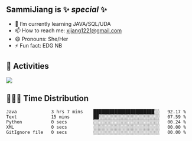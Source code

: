 ## SammiJiang is  ✨ _special_ ✨ 


- 🌱 I’m currently learning JAVA/SQL/UDA
- 📫 How to reach me: xjiang1221@gmail.com
- 😄 Pronouns: She/Her
- ⚡ Fun fact: EDG NB
## 👾 Activities 

![](https://github-readme-stats.vercel.app/api?username=SammiJiang&theme=gruvbox )

## 👩🏼‍💻 Time Distribution 

<!--START_SECTION:waka-->

```text
Java             3 hrs 7 mins    ███████████████████████░░   92.17 %
Text             15 mins         ██░░░░░░░░░░░░░░░░░░░░░░░   07.59 %
Python           0 secs          ░░░░░░░░░░░░░░░░░░░░░░░░░   00.24 %
XML              0 secs          ░░░░░░░░░░░░░░░░░░░░░░░░░   00.00 %
GitIgnore file   0 secs          ░░░░░░░░░░░░░░░░░░░░░░░░░   00.00 %
```

<!--END_SECTION:waka-->
